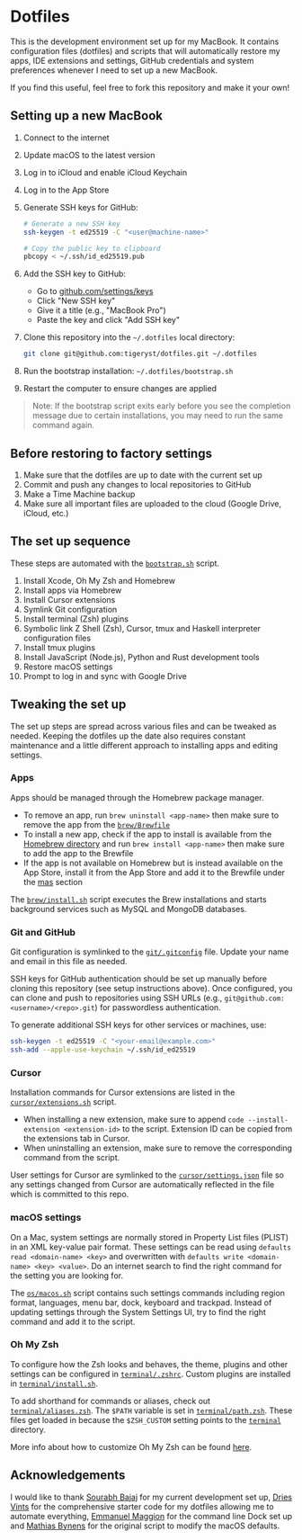 # Dotfiles

This is the development environment set up for my MacBook. It contains configuration files (dotfiles) and scripts that will automatically restore my apps, IDE extensions and settings, GitHub credentials and system preferences whenever I need to set up a new MacBook.

If you find this useful, feel free to fork this repository and make it your own!

## Setting up a new MacBook

1. Connect to the internet
1. Update macOS to the latest version
1. Log in to iCloud and enable iCloud Keychain
1. Log in to the App Store
1. Generate SSH keys for GitHub:

   ```bash
   # Generate a new SSH key
   ssh-keygen -t ed25519 -C "<user@machine-name>"

   # Copy the public key to clipboard
   pbcopy < ~/.ssh/id_ed25519.pub
   ```

1. Add the SSH key to GitHub:
   - Go to [github.com/settings/keys](https://github.com/settings/keys)
   - Click "New SSH key"
   - Give it a title (e.g., "MacBook Pro")
   - Paste the key and click "Add SSH key"
1. Clone this repository into the `~/.dotfiles` local directory:

   ```bash
   git clone git@github.com:tigeryst/dotfiles.git ~/.dotfiles
   ```

1. Run the bootstrap installation: `~/.dotfiles/bootstrap.sh`
1. Restart the computer to ensure changes are applied

> Note: If the bootstrap script exits early before you see the completion message due to certain installations, you may need to run the same command again.

## Before restoring to factory settings

1. Make sure that the dotfiles are up to date with the current set up
1. Commit and push any changes to local repositories to GitHub
1. Make a Time Machine backup
1. Make sure all important files are uploaded to the cloud (Google Drive, iCloud, etc.)

## The set up sequence

These steps are automated with the [`bootstrap.sh`](bootstrap.sh) script.

1. Install Xcode, Oh My Zsh and Homebrew
1. Install apps via Homebrew
1. Install Cursor extensions
1. Symlink Git configuration
1. Install terminal (Zsh) plugins
1. Symbolic link Z Shell (Zsh), Cursor, tmux and Haskell interpreter configuration files
1. Install tmux plugins
1. Install JavaScript (Node.js), Python and Rust development tools
1. Restore macOS settings
1. Prompt to log in and sync with Google Drive

## Tweaking the set up

The set up steps are spread across various files and can be tweaked as needed. Keeping the dotfiles up the date also requires constant maintenance and a little different approach to installing apps and editing settings.

### Apps

Apps should be managed through the Homebrew package manager.

- To remove an app, run `brew uninstall <app-name>` then make sure to remove the app from the [`brew/Brewfile`](brew/Brewfile)
- To install a new app, check if the app to install is available from the [Homebrew directory](https://caskroom.github.io/search) and run `brew install <app-name>` then make sure to add the app to the Brewfile
- If the app is not available on Homebrew but is instead available on the App Store, install it from the App Store and add it to the Brewfile under the [mas](https://github.com/mas-cli/mas) section

The [`brew/install.sh`](brew/install.sh) script executes the Brew installations and starts background services such as MySQL and MongoDB databases.

### Git and GitHub

Git configuration is symlinked to the [`git/.gitconfig`](git/.gitconfig) file. Update your name and email in this file as needed.

SSH keys for GitHub authentication should be set up manually before cloning this repository (see setup instructions above). Once configured, you can clone and push to repositories using SSH URLs (e.g., `git@github.com:<username>/<repo>.git`) for passwordless authentication.

To generate additional SSH keys for other services or machines, use:

```bash
ssh-keygen -t ed25519 -C "<your-email@example.com>"
ssh-add --apple-use-keychain ~/.ssh/id_ed25519
```

### Cursor

Installation commands for Cursor extensions are listed in the [`cursor/extensions.sh`](cursor/extensions.sh) script.

- When installing a new extension, make sure to append `code --install-extension <extension-id>` to the script. Extension ID can be copied from the extensions tab in Cursor.
- When uninstalling an extension, make sure to remove the corresponding command from the script.

User settings for Cursor are symlinked to the [`cursor/settings.json`](cursor/settings.json) file so any settings changed from Cursor are automatically reflected in the file which is committed to this repo.

### macOS settings

On a Mac, system settings are normally stored in Property List files (PLIST) in an XML key-value pair format. These settings can be read using `defaults read <domain-name> <key>` and overwritten with `defaults write <domain-name> <key> <value>`. Do an internet search to find the right command for the setting you are looking for.

The [`os/macos.sh`](os/macos.sh) script contains such settings commands including region format, languages, menu bar, dock, keyboard and trackpad. Instead of updating settings through the System Settings UI, try to find the right command and add it to the script.

### Oh My Zsh

To configure how the Zsh looks and behaves, the theme, plugins and other settings can be configured in [`terminal/.zshrc`](terminal/.zshrc). Custom plugins are installed in [`terminal/install.sh`](terminal/install.sh).

To add shorthand for commands or aliases, check out [`terminal/aliases.zsh`](terminal/aliases.zsh). The `$PATH` variable is set in [`terminal/path.zsh`](terminal/path.zsh). These files get loaded in because the `$ZSH_CUSTOM` setting points to the [`terminal`](terminal) directory.

More info about how to customize Oh My Zsh can be found [here](https://github.com/robbyrussell/oh-my-zsh/wiki/Customization).

## Acknowledgements

I would like to thank [Sourabh Bajaj](https://sourabhbajaj.com/mac-setup/) for my current development set up, [Dries Vints](https://driesvints.com/blog/getting-started-with-dotfiles) for the comprehensive starter code for my dotfiles allowing me to automate everything, [Emmanuel Maggion](https://gist.github.com/kamui545/c810eccf6281b33a53e094484247f5e8) for the command line Dock set up and [Mathias Bynens](https://mths.be/macos) for the original script to modify the macOS defaults.
